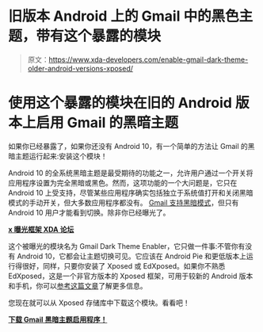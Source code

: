 # 旧版本 Android 上的 Gmail 中的黑色主题，带有这个暴露的模块

> 原文：<https://www.xda-developers.com/enable-gmail-dark-theme-older-android-versions-xposed/>

# 使用这个暴露的模块在旧的 Android 版本上启用 Gmail 的黑暗主题

如果你已经暴露了，如果你还没有 Android 10，有一个简单的方法让 Gmail 的黑暗主题运行起来:安装这个模块！

Android 10 的全系统黑暗主题是最受期待的功能之一，允许用户通过一个开关将应用程序设置为完全黑暗或黑色。然而，这项功能的一个大问题是，它只在 Android 10 上受支持，尽管某些应用程序确实包括独立于系统值打开和关闭黑暗模式的手动开关，但大多数应用程序都没有。 [Gmail 支持黑暗模式](https://www.xda-developers.com/google-gmail-dark-mode-android/)，但只有 Android 10 用户才能看到切换。除非你已经曝光了。

**[x 曝光框架 XDA 论坛](https://forum.xda-developers.com/xposed)**

这个被曝光的模块名为 Gmail Dark Theme Enabler，它只做一件事:不管你有没有 Android 10，它都会让主题切换可见。它应该在 Android Pie 和更低版本上运行得很好，同样，只要你安装了 Xposed 或 EdXposed。如果你不熟悉 EdXposed，这是一个非官方版本的 Xposed 框架，可用于较新的 Android 版本和手机，你可以[参考这篇文章](https://www.xda-developers.com/xposed-framework-unofficial-port-android-pie/)了解更多信息。

您现在就可以从 Xposed 存储库中下载这个模块。看看吧！

**[下载 Gmail 黑暗主题启用程序！](https://repo.xposed.info/module/com.alex193a.gmdtenabler)**